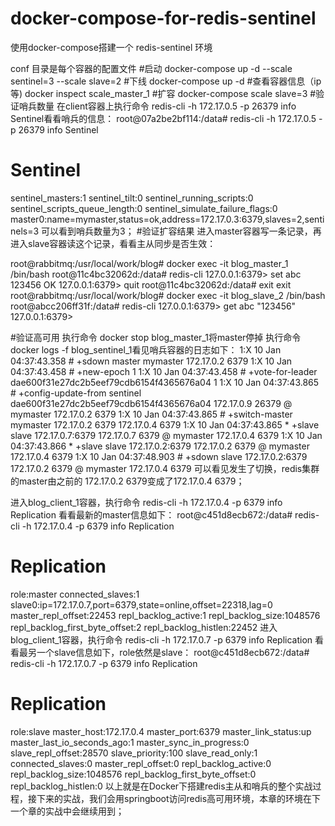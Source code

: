 # docker-compose-for-redis-sentinel
使用docker-compose搭建一个 redis-sentinel 环境

conf 目录是每个容器的配置文件
#启动
docker-compose up    -d --scale sentinel=3 --scale slave=2
#下线
docker-compose   up -d
#查看容器信息（ip 等)
docker inspect scale_master_1
#扩容
docker-compose scale slave=3
#验证哨兵数量
在client容器上执行命令 redis-cli -h 172.17.0.5 -p 26379 info Sentinel看看哨兵的信息：
root@07a2be2bf114:/data# redis-cli -h 172.17.0.5 -p 26379 info Sentinel
# Sentinel
sentinel_masters:1
sentinel_tilt:0
sentinel_running_scripts:0
sentinel_scripts_queue_length:0
sentinel_simulate_failure_flags:0
master0:name=mymaster,status=ok,address=172.17.0.3:6379,slaves=2,sentinels=3
可以看到哨兵数量为3；
#验证扩容结果
进入master容器写一条记录，再进入slave容器读这个记录，看看主从同步是否生效：

root@rabbitmq:/usr/local/work/blog# docker exec -it blog_master_1 /bin/bash
root@11c4bc32062d:/data# redis-cli
127.0.0.1:6379> set abc 123456
OK
127.0.0.1:6379> quit
root@11c4bc32062d:/data# exit
exit
root@rabbitmq:/usr/local/work/blog# docker exec -it blog_slave_2 /bin/bash
root@abcc206ff31f:/data# redis-cli
127.0.0.1:6379> get abc
"123456"
127.0.0.1:6379>



#验证高可用
执行命令 docker stop blog_master_1将master停掉
执行命令 docker logs -f blog_sentinel_1看见哨兵容器的日志如下：
1:X 10 Jan 04:37:43.358 # +sdown master mymaster 172.17.0.2 6379
1:X 10 Jan 04:37:43.458 # +new-epoch 1
1:X 10 Jan 04:37:43.458 # +vote-for-leader dae600f31e27dc2b5eef79cdb6154f4365676a04 1
1:X 10 Jan 04:37:43.865 # +config-update-from sentinel dae600f31e27dc2b5eef79cdb6154f4365676a04 172.17.0.9 26379 @ mymaster 172.17.0.2 6379
1:X 10 Jan 04:37:43.865 # +switch-master mymaster 172.17.0.2 6379 172.17.0.4 6379
1:X 10 Jan 04:37:43.865 * +slave slave 172.17.0.7:6379 172.17.0.7 6379 @ mymaster 172.17.0.4 6379
1:X 10 Jan 04:37:43.866 * +slave slave 172.17.0.2:6379 172.17.0.2 6379 @ mymaster 172.17.0.4 6379
1:X 10 Jan 04:37:48.903 # +sdown slave 172.17.0.2:6379 172.17.0.2 6379 @ mymaster 172.17.0.4 6379
可以看见发生了切换，redis集群的master由之前的 172.17.0.2 6379变成了172.17.0.4 6379；

进入blog_client_1容器，执行命令 redis-cli -h 172.17.0.4 -p 6379 info Replication 看看最新的master信息如下：
root@c451d8ecb672:/data# redis-cli -h 172.17.0.4 -p 6379 info Replication 
# Replication
role:master
connected_slaves:1
slave0:ip=172.17.0.7,port=6379,state=online,offset=22318,lag=0
master_repl_offset:22453
repl_backlog_active:1
repl_backlog_size:1048576
repl_backlog_first_byte_offset:2
repl_backlog_histlen:22452
进入blog_client_1容器，执行命令 redis-cli -h 172.17.0.7 -p 6379 info Replication 看看最另一个slave信息如下，role依然是slave：
root@c451d8ecb672:/data# redis-cli -h 172.17.0.7 -p 6379 info Replication 
# Replication
role:slave
master_host:172.17.0.4
master_port:6379
master_link_status:up
master_last_io_seconds_ago:1
master_sync_in_progress:0
slave_repl_offset:28570
slave_priority:100
slave_read_only:1
connected_slaves:0
master_repl_offset:0
repl_backlog_active:0
repl_backlog_size:1048576
repl_backlog_first_byte_offset:0
repl_backlog_histlen:0
以上就是在Docker下搭建redis主从和哨兵的整个实战过程，接下来的实战，我们会用springboot访问redis高可用环境，本章的环境在下一个章的实战中会继续用到；